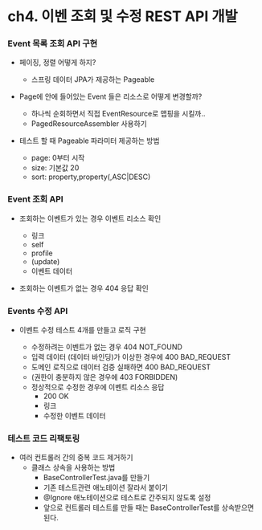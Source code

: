 ch4. 이벤 조회 및 수정 REST API 개발
===================

### Event 목록 조회 API 구현
- 페이징, 정렬 어떻게 하지?
  - 스프링 데이터 JPA가 제공하는 Pageable

- Page<Event>에 안에 들어있는 Event 들은 리소스로 어떻게 변경할까?
  - 하나씩 순회하면서 직접 EventResource로 맵핑을 시킬까..
  - PagedResourceAssembler<T> 사용하기

- 테스트 할 때 Pageable 파라미터 제공하는 방법
  - page: 0부터 시작
  - size: 기본값 20
  - sort: property,property(,ASC|DESC)


### Event 조회 API
- 조회하는 이벤트가 있는 경우 이벤트 리소스 확인
  - 링크
  - self
  - profile
  - (update)
  - 이벤트 데이터

- 조회하는 이벤트가 없는 경우 404 응답 확인


### Events 수정 API
- 이벤트 수정 테스트 4개를 만들고 로직 구현

  - 수정하려는 이벤트가 없는 경우 404 NOT_FOUND
  - 입력 데이터 (데이터 바인딩)가 이상한 경우에 400 BAD_REQUEST
  - 도메인 로직으로 데이터 검증 실패하면 400 BAD_REQUEST
  - (권한이 충분하지 않은 경우에 403 FORBIDDEN)
  - 정상적으로 수정한 경우에 이벤트 리소스 응답
    - 200 OK
    - 링크
    - 수정한 이벤트 데이터
    
### 테스트 코드 리팩토링
- 여러 컨트롤러 간의 중복 코드 제거하기
   - 클래스 상속을 사용하는 방법
     - BaseControllerTest.java를 만들기
     - 기존 테스트관련 애노테이션 잘라서 붙이기   
     - @Ignore 애노테이션으로 테스트로 간주되지 않도록 설정
     - 앞으로 컨트롤러 테스트를 만들 때는 BaseControllerTest를 상속받으면 된다.

